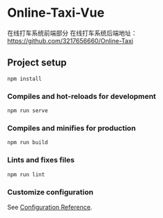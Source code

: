 # Online-Taxi-Vue
在线打车系统前端部分
在线打车系统后端地址：https://github.com/3217656660/Online-Taxi
## Project setup
```
npm install
```

### Compiles and hot-reloads for development
```
npm run serve
```

### Compiles and minifies for production
```
npm run build
```

### Lints and fixes files
```
npm run lint
```

### Customize configuration
See [Configuration Reference](https://cli.vuejs.org/config/).
